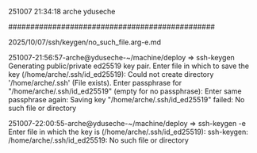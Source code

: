 251007
21:34:18
arche
yduseche

###############################################

2025/10/07/ssh/keygen/no_such_file.arg-e.md

251007-21:56:57-arche@yduseche-~/machine/deploy
=> ssh-keygen
Generating public/private ed25519 key pair.
Enter file in which to save the key (/home/arche/.ssh/id_ed25519): 
Could not create directory '/home/arche/.ssh' (File exists).
Enter passphrase for "/home/arche/.ssh/id_ed25519" (empty for no passphrase): 
Enter same passphrase again: 
Saving key "/home/arche/.ssh/id_ed25519" failed: No such file or directory

251007-22:00:55-arche@yduseche-~/machine/deploy
=> ssh-keygen -e
Enter file in which the key is (/home/arche/.ssh/id_ed25519): 
ssh-keygen: /home/arche/.ssh/id_ed25519: No such file or directory


